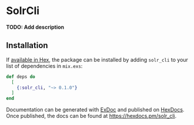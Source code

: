 # SolrCli

**TODO: Add description**

## Installation

If [available in Hex](https://hex.pm/docs/publish), the package can be installed
by adding `solr_cli` to your list of dependencies in `mix.exs`:

```elixir
def deps do
  [
    {:solr_cli, "~> 0.1.0"}
  ]
end
```

Documentation can be generated with [ExDoc](https://github.com/elixir-lang/ex_doc)
and published on [HexDocs](https://hexdocs.pm). Once published, the docs can
be found at <https://hexdocs.pm/solr_cli>.

